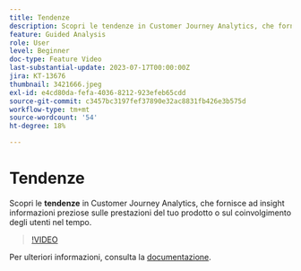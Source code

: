```yaml
---
title: Tendenze
description: Scopri le tendenze in Customer Journey Analytics, che fornisce ad insight informazioni preziose sulle prestazioni del prodotto o sul coinvolgimento degli utenti nel tempo.
feature: Guided Analysis
role: User
level: Beginner
doc-type: Feature Video
last-substantial-update: 2023-07-17T00:00:00Z
jira: KT-13676
thumbnail: 3421666.jpeg
exl-id: e4cd80da-fefa-4036-8212-923efeb65cdd
source-git-commit: c3457bc3197fef37890e32ac8831fb426e3b575d
workflow-type: tm+mt
source-wordcount: '54'
ht-degree: 18%

---
```


# Tendenze

Scopri le **tendenze** in Customer Journey Analytics, che fornisce ad insight informazioni preziose sulle prestazioni del tuo prodotto o sul coinvolgimento degli utenti nel tempo.

>[!VIDEO](https://video.tv.adobe.com/v/3421666/?learn=on)

Per ulteriori informazioni, consulta la [documentazione](https://experienceleague.adobe.com/docs/analytics-platform/using/guided-analysis/trends/usage.html?lang=it).
